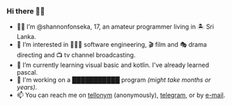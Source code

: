 ### Hi there 👋🏼
<!---
shannonfonseka/shannonfonseka is a ✨ special ✨ repository because its `README.md` (this file) appears on your GitHub profile.
You can click the Preview link to take a look at your changes.
--->
- 👦🏻 I’m @shannonfonseka, 17, an amateur programmer living in 🏝 Sri Lanka.
- 👀 I’m interested in 👨🏻‍💻 software engineering, 🎬 film and 🎭 drama directing and 📺 tv channel broadcasting.
- 🌱 I’m currently learning visual basic and kotlin. I've already learned pascal.
- 📂 I'm working on a ███████████ program _(might take months or years)_. 
- 📫 You can reach me on [tellonym](https://tellonym.me/shannonf0nseka) (anonymously), [telegram](https://t.me/shannonf0nseka), or by [e-mail](mailto:fonsekashannonshiwantha@gmail.com).
<!--- were you trying to see the program im making? well i'm not mentioning about it here --->
